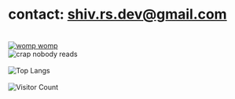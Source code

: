 # contact: shiv.rs.dev@gmail.com
# 
[![womp womp](https://readme-typing-svg.demolab.com/?lines=ambassing+🤑)](https://git.io/typing-svg)
</br>
![crap nobody reads](https://github-readme-stats.vercel.app/api?username=shivrsdev&hide=contribs,prs&theme=dark)
</br> </br>
![Top Langs](https://github-readme-stats.vercel.app/api/top-langs/?username=shivrsdev&langs_count=3&theme=dark)
</br> </br>
![Visitor Count](https://profile-counter.glitch.me/shivrsdev/count.svg)
